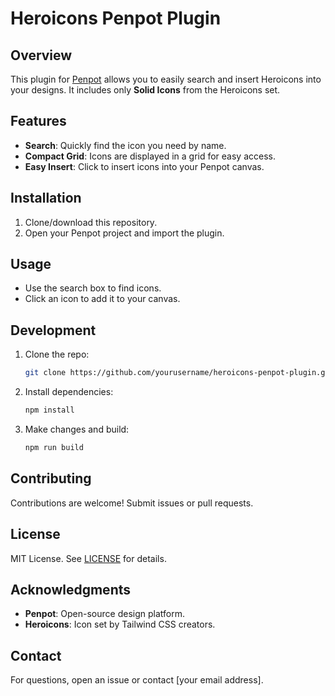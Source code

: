# Heroicons Penpot Plugin

## Overview

This plugin for [Penpot](https://penpot.app) allows you to easily search and insert Heroicons into your designs. It includes only **Solid Icons** from the Heroicons set.

## Features

- **Search**: Quickly find the icon you need by name.
- **Compact Grid**: Icons are displayed in a grid for easy access.
- **Easy Insert**: Click to insert icons into your Penpot canvas.

## Installation

1. Clone/download this repository.
2. Open your Penpot project and import the plugin.

## Usage

- Use the search box to find icons.
- Click an icon to add it to your canvas.

## Development

1. Clone the repo:
   ```sh
   git clone https://github.com/yourusername/heroicons-penpot-plugin.git
   ```
2. Install dependencies:
   ```sh
   npm install
   ```
3. Make changes and build:
   ```sh
   npm run build
   ```

## Contributing

Contributions are welcome! Submit issues or pull requests.

## License

MIT License. See [LICENSE](LICENSE) for details.

## Acknowledgments

- **Penpot**: Open-source design platform.
- **Heroicons**: Icon set by Tailwind CSS creators.

## Contact

For questions, open an issue or contact [your email address].

